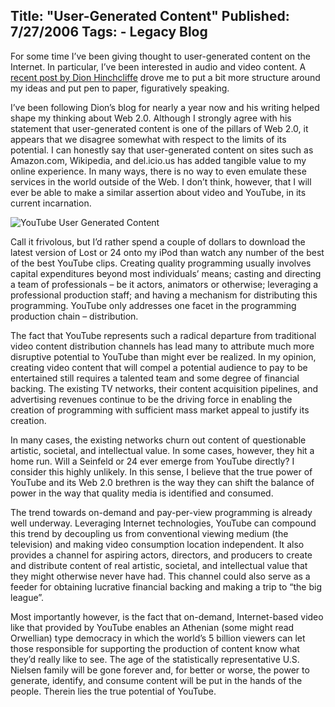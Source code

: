 Title: "User-Generated Content"
Published: 7/27/2006
Tags:
    - Legacy Blog
---
For some time I’ve been giving thought to user-generated content on the Internet. In particular, I’ve been interested in audio and video content. A [recent post by Dion Hinchcliffe](https://web2.socialcomputingjournal.com/user-generated-content-and-youtube/) drove me to put a bit more structure around my ideas and put pen to paper, figuratively speaking.

I’ve been following Dion’s blog for nearly a year now and his writing helped shape my thinking about Web 2.0. Although I strongly agree with his statement that user-generated content is one of the pillars of Web 2.0, it appears that we disagree somewhat with respect to the limits of its potential. I can honestly say that user-generated content on sites such as Amazon.com, Wikipedia, and del.icio.us has added tangible value to my online experience. In many ways, there is no way to even emulate these services in the world outside of the Web. I don’t think, however, that I will ever be able to make a similar assertion about video and YouTube, in its current incarnation.

![YouTube User Generated Content](http://s3.beckshome.com/20060727-YouTube-User-Generated-Content.gif)

Call it frivolous, but I’d rather spend a couple of dollars to download the latest version of Lost or 24 onto my iPod than watch any number of the best of the best YouTube clips. Creating quality programming usually involves capital expenditures beyond most individuals’ means; casting and directing a team of professionals – be it actors, animators or otherwise; leveraging a professional production staff; and having a mechanism for distributing this programming. YouTube only addresses one facet in the programming production chain – distribution.

The fact that YouTube represents such a radical departure from traditional video content distribution channels has lead many to attribute much more disruptive potential to YouTube than might ever be realized. In my opinion, creating video content that will compel a potential audience to pay to be entertained still requires a talented team and some degree of financial backing. The existing TV networks, their content acquisition pipelines, and advertising revenues continue to be the driving force in enabling the creation of programming with sufficient mass market appeal to justify its creation.

In many cases, the existing networks churn out content of questionable artistic, societal, and intellectual value. In some cases, however, they hit a home run. Will a Seinfeld or 24 ever emerge from YouTube directly? I consider this highly unlikely. In this sense, I believe that the true power of YouTube and its Web 2.0 brethren is the way they can shift the balance of power in the way that quality media is identified and consumed.

The trend towards on-demand and pay-per-view programming is already well underway. Leveraging Internet technologies, YouTube can compound this trend by decoupling us from conventional viewing medium (the television) and making video consumption location independent. It also provides a channel for aspiring actors, directors, and producers to create and distribute content of real artistic, societal, and intellectual value that they might otherwise never have had. This channel could also serve as a feeder for obtaining lucrative financial backing and making a trip to “the big league”.

Most importantly however, is the fact that on-demand, Internet-based video like that provided by YouTube enables an Athenian (some might read Orwellian) type democracy in which the world’s 5 billion viewers can let those responsible for supporting the production of content know what they’d really like to see. The age of the statistically representative U.S. Nielsen family will be gone forever and, for better or worse, the power to generate, identify, and consume content will be put in the hands of the people. Therein lies the true potential of YouTube.